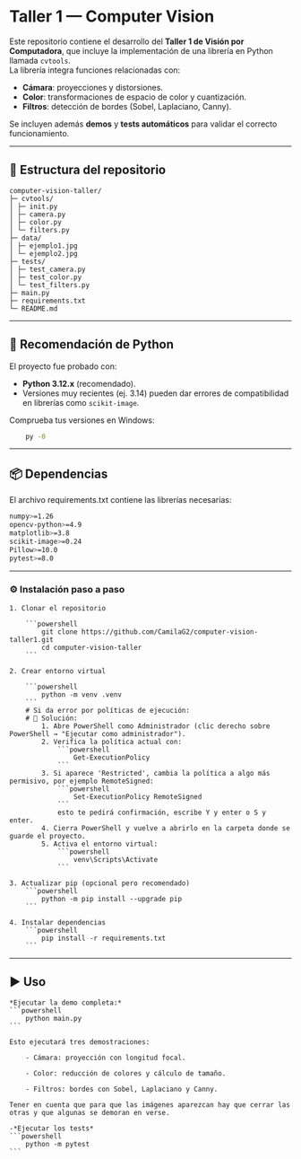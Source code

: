 # Taller 1 — Computer Vision

Este repositorio contiene el desarrollo del **Taller 1 de Visión por Computadora**, que incluye la implementación de una librería en Python llamada `cvtools`.  
La librería integra funciones relacionadas con:
- **Cámara**: proyecciones y distorsiones.
- **Color**: transformaciones de espacio de color y cuantización.
- **Filtros**: detección de bordes (Sobel, Laplaciano, Canny).

Se incluyen además **demos** y **tests automáticos** para validar el correcto funcionamiento.

---

## 📂 Estructura del repositorio

```
computer-vision-taller/
├─ cvtools/
│ ├─ init.py
│ ├─ camera.py
│ ├─ color.py
│ └─ filters.py
├─ data/
│ ├─ ejemplo1.jpg
│ └─ ejemplo2.jpg
├─ tests/
│ ├─ test_camera.py
│ ├─ test_color.py
│ └─ test_filters.py
├─ main.py
├─ requirements.txt
└─ README.md
```

---

## 🐍 Recomendación de Python

El proyecto fue probado con:

- **Python 3.12.x** (recomendado).  
- Versiones muy recientes (ej. 3.14) pueden dar errores de compatibilidad en librerías como `scikit-image`.

Comprueba tus versiones en Windows:
```bash
    py -0
```

---

## 📦 Dependencias

El archivo requirements.txt contiene las librerías necesarias:
```bash
numpy>=1.26
opencv-python>=4.9
matplotlib>=3.8
scikit-image>=0.24
Pillow>=10.0
pytest>=8.0
```
---

### ⚙️ Instalación paso a paso

    1. Clonar el repositorio

        ```powershell
            git clone https://github.com/CamilaG2/computer-vision-taller1.git
            cd computer-vision-taller
        ```

    2. Crear entorno virtual

        ```powershell
            python -m venv .venv
        ```
        # Si da error por políticas de ejecución:
        # 🔧 Solución:
            1. Abre PowerShell como Administrador (clic derecho sobre PowerShell → "Ejecutar como administrador").
            2. Verifica la política actual con: 
                ```powershell
                    Get-ExecutionPolicy
                ```
            3. Si aparece 'Restricted', cambia la política a algo más permisivo, por ejemplo RemoteSigned:
                ```powershell
                    Set-ExecutionPolicy RemoteSigned
                ```
                esto te pedirá confirmación, escribe Y y enter o S y enter.
            4. Cierra PowerShell y vuelve a abrirlo en la carpeta donde se guarde el proyecto.
            5. Activa el entorno virtual: 
                ```powershell
                    venv\Scripts\Activate
                ```

    3. Actualizar pip (opcional pero recomendado)
        ```powershell
            python -m pip install --upgrade pip
        ```

    4. Instalar dependencias
        ```powershell
            pip install -r requirements.txt
        ```

---

## ▶️ Uso

    *Ejecutar la demo completa:*
    ```powershell
        python main.py
    ```

    Esto ejecutará tres demostraciones:

        - Cámara: proyección con longitud focal.

        - Color: reducción de colores y cálculo de tamaño.

        - Filtros: bordes con Sobel, Laplaciano y Canny.
    
    Tener en cuenta que para que las imágenes aparezcan hay que cerrar las otras y que algunas se demoran en verse.

    -*Ejecutar los tests*
    ```powershell
        python -m pytest
    ```
